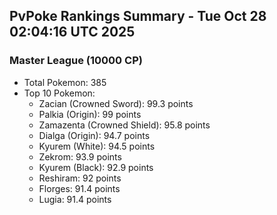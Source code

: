 ## PvPoke Rankings Summary - Tue Oct 28 02:04:16 UTC 2025

### Master League (10000 CP)
- Total Pokemon: 385
- Top 10 Pokemon:
  - Zacian (Crowned Sword): 99.3 points
  - Palkia (Origin): 99 points
  - Zamazenta (Crowned Shield): 95.8 points
  - Dialga (Origin): 94.7 points
  - Kyurem (White): 94.5 points
  - Zekrom: 93.9 points
  - Kyurem (Black): 92.9 points
  - Reshiram: 92 points
  - Florges: 91.4 points
  - Lugia: 91.4 points

